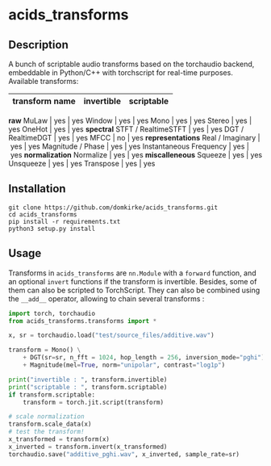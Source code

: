 # acids_transforms

## Description
A bunch of scriptable audio transforms based on the torchaudio backend, embeddable in Python/C++ with torchscript for real-time purposes.
Available transforms:


**transform name** | **invertible** | **scriptable**
 :--- | :---: | :---: 
**raw**
MuLaw | yes | yes
Window | yes | yes
Mono | yes | yes
Stereo | yes | yes
OneHot | yes | yes
**spectral**
STFT / RealtimeSTFT  | yes | yes
DGT / RealtimeDGT | yes | yes
MFCC | no | yes
**representations**
Real / Imaginary  | yes | yes
Magnitude / Phase | yes | yes
Instantaneous Frequency | yes | yes
**normalization**
Normalize | yes | yes
**miscalleneous**
Squeeze | yes | yes
Unsqueeze | yes | yes
Transpose | yes | yes


## Installation
```
git clone https://github.com/domkirke/acids_transforms.git
cd acids_transforms
pip install -r requirements.txt
python3 setup.py install
```

## Usage
Transforms in `acids_transforms` are `nn.Module` with a `forward` function, and an optional `invert` functions if the transform is invertible. Besides, some of them can also be scripted to TorchScript. They can also be combined using the `__add__` operator, allowing to chain several transforms : 


```python
import torch, torchaudio
from acids_transforms.transforms import *

x, sr = torchaudio.load("test/source_files/additive.wav")

transform = Mono() \
    + DGT(sr=sr, n_fft = 1024, hop_length = 256, inversion_mode="pghi") \
    + Magnitude(mel=True, norm="unipolar", contrast="log1p")

print("invertible : ", transform.invertible)
print("scriptable : ", transform.scriptable)
if transform.scriptable:
    transform = torch.jit.script(transform)

# scale normalization
transform.scale_data(x)
# test the transform!
x_transformed = transform(x)
x_inverted = transform.invert(x_transformed)
torchaudio.save("additive_pghi.wav", x_inverted, sample_rate=sr)
```